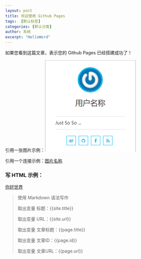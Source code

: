 ```yaml
---
layout: post
title: 欢迎使用 Github Pages
tags:  [默认标签]
categories: [默认分类]
author: 系统
excerpt: "HelloWord"
---
```


如果您看到这篇文章，表示您的 Github Pages 已经搭建成功了！

引用一张图片示例：![图片名称](/assets/article/HelloWord/example.png)

引用一个连接示例：[图片名称](/assets/article/HelloWord/example.png)

<div>
    <h3>写 HTML 示例：</h3>
    <a href="">你好世界</a>
</div>

> 使用 Markdown 语法写作
> 
> 取出变量 标题：{{site.title}}
> 
> 取出变量 URL：{{site.url}}
> 
> 取出变量 文章标题：{{page.title}}
> 
> 取出变量 文章ID：{{page.id}}
> 
> 取出变量 文章URL：{{page.url}}